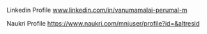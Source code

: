 Linkedin Profile
www.linkedin.com/in/vanumamalai-perumal-m

Naukri Profile
https://www.naukri.com/mnjuser/profile?id=&altresid
